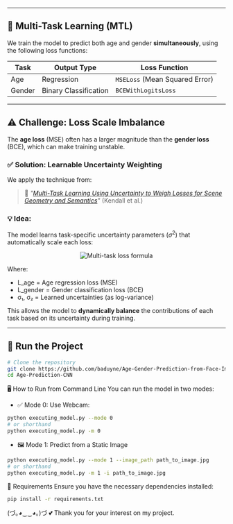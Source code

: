 
---

## 🔧 Multi-Task Learning (MTL)

We train the model to predict both age and gender **simultaneously**, using the following loss functions:

| Task     | Output Type         | Loss Function           |
|----------|---------------------|--------------------------|
| Age      | Regression           | `MSELoss` (Mean Squared Error) |
| Gender   | Binary Classification| `BCEWithLogitsLoss`     |

---

## ⚠️ Challenge: Loss Scale Imbalance

The **age loss** (MSE) often has a larger magnitude than the **gender loss** (BCE), which can make training unstable.

### ✅ Solution: Learnable Uncertainty Weighting

We apply the technique from:
> 📄 *"[Multi-Task Learning Using Uncertainty to Weigh Losses for Scene Geometry and Semantics](https://arxiv.org/abs/1705.07115)"* (Kendall et al.)

### 💡 Idea:
The model learns task-specific uncertainty parameters ($\sigma^2$) that automatically scale each loss:

<div align="center">
  <img src="https://latex.codecogs.com/svg.image?\mathcal{L}_{\text{total}}=\frac{1}{2\sigma_1^2}\mathcal{L}_{\text{age}}&plus;\log\sigma_1&plus;\frac{1}{2\sigma_2^2}\mathcal{L}_{\text{gender}}&plus;\log\sigma_2" title="Multi-task loss formula"/>
</div>

Where:
- L_age = Age regression loss (MSE)
- L_gender = Gender classification loss (BCE)
- σ₁, σ₂ = Learned uncertainties (as log-variance)

This allows the model to **dynamically balance** the contributions of each task based on its uncertainty during training.

---

## 🚀 Run the Project

```bash
# Clone the repository
git clone https://github.com/baduyne/Age-Gender-Prediction-from-Face-Images-using-CNN.git
cd Age-Prediction-CNN
```
🖥️ How to Run from Command Line
You can run the model in two modes:
- ✅ Mode 0: Use Webcam:
```bash
python executing_model.py --mode 0
# or shorthand
python executing_model.py -m 0
```
- 🖼️ Mode 1: Predict from a Static Image
```bash
python executing_model.py --mode 1 --image_path path_to_image.jpg
# or shorthand
python executing_model.py -m 1 -i path_to_image.jpg
```
🔧 Requirements
Ensure you have the necessary dependencies installed:

```bash
pip install -r requirements.txt
```
(づ｡◕‿‿◕｡)づ 💕 Thank you for your interest on my project.
